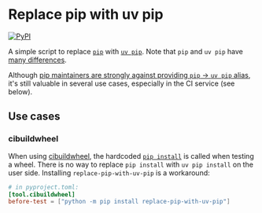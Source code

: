 # Replace pip with uv pip

[![PyPI](https://img.shields.io/pypi/v/replace-pip-with-uv-pip.svg)](https://pypi.org/project/replace-pip-with-uv-pip)

A simple script to replace [`pip`](https://github.com/pypa/pip) with [`uv pip`](https://github.com/astral-sh/uv). Note that `pip` and `uv pip` have [many differences](https://github.com/astral-sh/uv/blob/main/PIP_COMPATIBILITY.md).

Although [pip maintainers are strongly against providing `pip` -> `uv pip` alias](https://github.com/astral-sh/uv/issues/1331#issuecomment-1947355046), it's still valuable in several use cases, especially in the CI service (see below).

## Use cases

### cibuildwheel

When using [cibuildwheel](https://github.com/pypa/cibuildwheel/), the hardcoded [`pip install`](https://github.com/pypa/cibuildwheel/blob/9cf99e78bc06d33fb2947de5820be96ad9c7152c/cibuildwheel/linux.py#L349-L352) is called when testing a wheel.
There is no way to replace `pip install` with `uv pip install` on the user side.
Installing `replace-pip-with-uv-pip` is a workaround:

```toml
# in pyproject.toml:
[tool.cibuildwheel]
before-test = ["python -m pip install replace-pip-with-uv-pip"]
```
